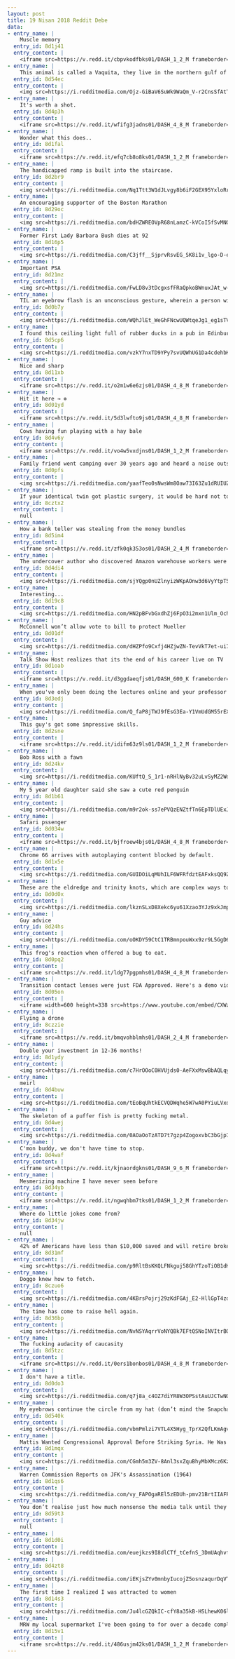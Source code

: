 ```yaml
---
layout: post
title: 19 Nisan 2018 Reddit Debe
data:
- entry_name: |
    Muscle memory
  entry_id: 8d1j41
  entry_content: |
    <iframe src=https://v.redd.it/cbpvkodfbks01/DASH_1_2_M frameborder=0></iframe>
- entry_name: |
    This animal is called a Vaquita, they live in the northern gulf of California, and there are only 12 of them left
  entry_id: 8d54ec
  entry_content: |
    <img src=https://i.redditmedia.com/Ojz-GiBaV6SuWk9WaQm_V-r2CnsSfAtTRii7ciVxnOM.jpg?s=18802944595f597a9bbd9ca3fe5fd2ae frameborder=0>
- entry_name: |
    It's worth a shot.
  entry_id: 8d4p3h
  entry_content: |
    <iframe src=https://v.redd.it/wfifg3jadns01/DASH_4_8_M frameborder=0></iframe>
- entry_name: |
    Wonder what this does..
  entry_id: 8d1fal
  entry_content: |
    <iframe src=https://v.redd.it/efq7cb8o8ks01/DASH_1_2_M frameborder=0></iframe>
- entry_name: |
    The handicapped ramp is built into the staircase.
  entry_id: 8d2br9
  entry_content: |
    <img src=https://i.redditmedia.com/Nq1Ttt3W1dJLvgy8b6iF2GEX95YxloRrLME9TW3HgJ4.jpg?s=5f5f79b2a65c19eaa0533b9df1dbdd06 frameborder=0>
- entry_name: |
    An encouraging supporter of the Boston Marathon
  entry_id: 8d29oc
  entry_content: |
    <img src=https://i.redditmedia.com/bdHZWREOVpR68nLamzC-kVCoI5fSvMNGTF9sUkNCLN8.png?s=8803126f24305196bd13b8b0cd9e3851 frameborder=0>
- entry_name: |
    Former First Lady Barbara Bush dies at 92
  entry_id: 8d16p5
  entry_content: |
    <img src=https://i.redditmedia.com/C3jff__SjprvRsvEG_SK8i1v_lgo-D-ehYJYwZkUJPg.jpg?s=00a79ca7c70e90b2308c3ae33e4dc8b3 frameborder=0>
- entry_name: |
    Important PSA
  entry_id: 8d21mz
  entry_content: |
    <img src=https://i.redditmedia.com/FwLD8v3tDcgxsfFRaQpkoBWnuxJAt_w-HDXu8aAhHjU.jpg?s=2f6c6c736aeff24407080a8fdd0bee31 frameborder=0>
- entry_name: |
    TIL an eyebrow flash is an unconscious gesture, wherein a person wishing to approach another whom they recognize and are preparing for social contact, raises their eyebrows for approx ⅕th of a second. People generally return an eyebrow flash, unless it was given by someone whom they do not know.
  entry_id: 8d0b7y
  entry_content: |
    <img src=https://i.redditmedia.com/WQhJlEt_WeGhFNcwUQWtqeJg1_eg1sTVevXN3NJ47Ek.jpg?s=db645920486de0892b7bb766a9e08fe3 frameborder=0>
- entry_name: |
    I found this ceiling light full of rubber ducks in a pub in Edinburgh.
  entry_id: 8d5cp6
  entry_content: |
    <img src=https://i.redditmedia.com/vzkY7nxTD9YPy7svUQWhUG1Da4cdehbKNiuumwVquAU.jpg?s=f6370f82ac4bbb504358cd92fed07c61 frameborder=0>
- entry_name: |
    Nice and sharp
  entry_id: 8d11xb
  entry_content: |
    <iframe src=https://v.redd.it/o2m1w6e6zjs01/DASH_4_8_M frameborder=0></iframe>
- entry_name: |
    Hit it here → ⊗
  entry_id: 8d01yd
  entry_content: |
    <iframe src=https://v.redd.it/5d3lwfto9js01/DASH_4_8_M frameborder=0></iframe>
- entry_name: |
    Cows having fun playing with a hay bale
  entry_id: 8d4v6y
  entry_content: |
    <iframe src=https://v.redd.it/vo4w5vxdjns01/DASH_1_2_M frameborder=0></iframe>
- entry_name: |
    Family friend went camping over 30 years ago and heard a noise outside the tent. Instead if peaking her head out to see what it could be she reached her hand out with her disposable camera. When the pictures were developed this is what she saw:
  entry_id: 8d0pfs
  entry_content: |
    <img src=https://i.redditmedia.com/yaafTeo0sNwsWm8Oaw73I63Zu1dRUIUZmyJluOdMS7A.jpg?s=5eb113d86ff7b9ba57605ca3b6372400 frameborder=0>
- entry_name: |
    If your identical twin got plastic surgery, it would be hard not to feel a little insulted
  entry_id: 8cztx2
  entry_content: |
    null
- entry_name: |
    How a bank teller was stealing from the money bundles
  entry_id: 8d5im4
  entry_content: |
    <iframe src=https://v.redd.it/zfk0qk353os01/DASH_2_4_M frameborder=0></iframe>
- entry_name: |
    The undercover author who discovered Amazon warehouse workers were peeing in bottles tells us the culture was like a prison
  entry_id: 8d4di4
  entry_content: |
    <img src=https://i.redditmedia.com/sjYQgp0nUZlnyizWKpAOnw3d6VyYtpT55bfxa391Npw.jpg?s=a56c3ab697cc7b57c4e6cd996e93bea2 frameborder=0>
- entry_name: |
    Interesting...
  entry_id: 8d19c8
  entry_content: |
    <img src=https://i.redditmedia.com/HN2pBFvbGxdhZj6FpO3i2mxn1Ulm_Ochp6_bDYoApNo.jpg?s=eab21febaabef9c2c385a87727a14729 frameborder=0>
- entry_name: |
    McConnell won’t allow vote to bill to protect Mueller
  entry_id: 8d01df
  entry_content: |
    <img src=https://i.redditmedia.com/dHZPfo9Cxfj4HZjwZN-TevVkT7et-ui70uWbY1PPsRA.jpg?s=b311896e13709a35042ce71d7bebc138 frameborder=0>
- entry_name: |
    Talk Show Host realizes that its the end of his career live on TV
  entry_id: 8d1oab
  entry_content: |
    <iframe src=https://v.redd.it/d3ggdaeqfjs01/DASH_600_K frameborder=0></iframe>
- entry_name: |
    When you've only been doing the lectures online and your professor pulls a fast one on the midterm.
  entry_id: 8d3edj
  entry_content: |
    <img src=https://i.redditmedia.com/Q_faP8jTWJ9fEsG3Ea-Y1VmUdGM55rEX-9X7A4kshPw.jpg?s=4a7bed84f1ed6f626dcc73f743c4249b frameborder=0>
- entry_name: |
    This guy's got some impressive skills.
  entry_id: 8d2sne
  entry_content: |
    <iframe src=https://v.redd.it/idifm63z9ls01/DASH_1_2_M frameborder=0></iframe>
- entry_name: |
    Bob Ross with a fawn
  entry_id: 8d24kv
  entry_content: |
    <img src=https://i.redditmedia.com/KUftQ_S_1r1-nRHlNyBv32uLvSyMZ2WdNQrhiaP_5Tk.jpg?s=ec74e12f1eaac8a538ff3c6b6c73fb3e frameborder=0>
- entry_name: |
    My 5 year old daughter said she saw a cute red penguin
  entry_id: 8d1b61
  entry_content: |
    <img src=https://i.redditmedia.com/m9r2ok-ss7ePVQzENZtfTn6EpTDlUExJ8HVgdEphaTA.jpg?s=996b0d506ad237565041d330856fd1b5 frameborder=0>
- entry_name: |
    Safari pssenger
  entry_id: 8d034w
  entry_content: |
    <iframe src=https://v.redd.it/bjfroew4bjs01/DASH_4_8_M frameborder=0></iframe>
- entry_name: |
    Chrome 66 arrives with autoplaying content blocked by default.
  entry_id: 8d1x5e
  entry_content: |
    <img src=https://i.redditmedia.com/GUIDOiLqMUhILF6WFRfdztEAFxksQQ9ZsrYbdp6EIxE.jpg?s=15a28b73540c4243e437e0d8984838b2 frameborder=0>
- entry_name: |
    These are the eldredge and trinity knots, which are complex ways to tie a tie
  entry_id: 8d0d0x
  entry_content: |
    <img src=https://i.redditmedia.com/lkznSLxD8Xekc6yu61Xzao3YJz9xkJmpGsY_6PiIfeU.jpg?s=676fcce5c9476fcb0863369c16f62b94 frameborder=0>
- entry_name: |
    Guy advice
  entry_id: 8d24hs
  entry_content: |
    <img src=https://i.redditmedia.com/oOKDY59CtC1TRBmnpouWxx9zr9L5GgD67x_UD0cbNjM.jpg?s=13cfce38c4ac1d107b9dbad9b91c2cdd frameborder=0>
- entry_name: |
    This frog's reaction when offered a bug to eat.
  entry_id: 8d0pq2
  entry_content: |
    <iframe src=https://v.redd.it/ldg77pgpmhs01/DASH_4_8_M frameborder=0></iframe>
- entry_name: |
    Transition contact lenses were just FDA Approved. Here's a demo video
  entry_id: 8d05on
  entry_content: |
    <iframe width=600 height=338 src=https://www.youtube.com/embed/CXWzpKYXRXM?feature=oembed&enablejsapi=1 frameborder=0 allow=autoplay; encrypted-media allowfullscreen></iframe>
- entry_name: |
    Flying a drone
  entry_id: 8czzie
  entry_content: |
    <iframe src=https://v.redd.it/bmqvohblmhs01/DASH_2_4_M frameborder=0></iframe>
- entry_name: |
    Double your investment in 12-36 months!
  entry_id: 8d1ydy
  entry_content: |
    <img src=https://i.redditmedia.com/c7HrOOoC0HVUjds0-AeFXxMswBbAQLqy4cQIoZKF-fg.jpg?s=9607bf495dafbd9b545fa3bf3cd9dd2e frameborder=0>
- entry_name: |
    meirl
  entry_id: 8d4buw
  entry_content: |
    <img src=https://i.redditmedia.com/tEoBqUhtkECVQDWqhe5W7wA0PYiuLVxdPqQwDJtDCIs.jpg?s=c9aed7a43f7cae0fc0f19a107eb7f33d frameborder=0>
- entry_name: |
    The skeleton of a puffer fish is pretty fucking metal.
  entry_id: 8d4wej
  entry_content: |
    <img src=https://i.redditmedia.com/0AOaOoTzATD7t7gzp4ZogoxvbC3bGjp7hgyy1Df0uFU.jpg?s=89007ed0a557c44965c2b99a2078304e frameborder=0>
- entry_name: |
    C'mon buddy, we don't have time to stop.
  entry_id: 8d4waf
  entry_content: |
    <iframe src=https://v.redd.it/kjnaordgkns01/DASH_9_6_M frameborder=0></iframe>
- entry_name: |
    Mesmerizing machine I have never seen before
  entry_id: 8d34yb
  entry_content: |
    <iframe src=https://v.redd.it/ngwqhbm7tks01/DASH_1_2_M frameborder=0></iframe>
- entry_name: |
    Where do little jokes come from?
  entry_id: 8d34jw
  entry_content: |
    null
- entry_name: |
    42% of Americans have less than $10,000 saved and will retire broke.
  entry_id: 8d31mf
  entry_content: |
    <img src=https://i.redditmedia.com/p9RltBsKKQLFNkguj58GhYTzoTiOB1dKx1ozAdQXHSY.jpg?s=f50c37f303c8d67d36ba1f5153664a53 frameborder=0>
- entry_name: |
    Doggo knew how to fetch.
  entry_id: 8czuo6
  entry_content: |
    <img src=https://i.redditmedia.com/4KBrsPojrj29zKdFGAj_E2-HllGpT4zdvBA5S6K_eMc.jpg?s=1ea861f6089281ff48f5c30330956ead frameborder=0>
- entry_name: |
    The time has come to raise hell again.
  entry_id: 8d36bp
  entry_content: |
    <img src=https://i.redditmedia.com/NvNSYAqrrVoNYQBk7EFtQSNoINVItrBQVnJKlG34z4k.png?s=d50f93581647b56a9bfb5284ecb36bc0 frameborder=0>
- entry_name: |
    The fucking audacity of caucasity
  entry_id: 8d5tzc
  entry_content: |
    <iframe src=https://v.redd.it/0ers1bonbos01/DASH_4_8_M frameborder=0></iframe>
- entry_name: |
    I don't have a title.
  entry_id: 8d0do3
  entry_content: |
    <img src=https://i.redditmedia.com/q7j8a_c4OZ7diYR8W3OPSstAuUJCTwNObeitG_JObf8.jpg?s=6579c19be633581bee7996ed8085f608 frameborder=0>
- entry_name: |
    My eyebrows continue the circle from my hat (don’t mind the Snapchat text)
  entry_id: 8d540k
  entry_content: |
    <img src=https://i.redditmedia.com/vbmPmlzi7VTL4X5Hyg_TprX2QfLKmAgv7maQk13bgO8.jpg?s=3039f0e2afb2eefe31115ad278315223 frameborder=0>
- entry_name: |
    Mattis Wanted Congressional Approval Before Striking Syria. He Was Overruled.
  entry_id: 8d1mqx
  entry_content: |
    <img src=https://i.redditmedia.com/CGmh5m3ZV-8Anl3sxZquBhyMbXMcz6KzQGwBx3tvqF4.jpg?s=ce5417f119b956ba6e9bbd50fad91846 frameborder=0>
- entry_name: |
    Warren Commission Reports on JFK's Assassination (1964)
  entry_id: 8d1qs6
  entry_content: |
    <img src=https://i.redditmedia.com/vy_FAPOgaREl5zEDUh-pmv21BrtIIAFP8Lr5aPyYsqI.png?s=dda44624f360f71cc5f13e3f0502712b frameborder=0>
- entry_name: |
    You don’t realise just how much nonsense the media talk until they report on something you know a lot about/have a career in.
  entry_id: 8d59t3
  entry_content: |
    null
- entry_name: |
  entry_id: 8d1d0i
  entry_content: |
    <img src=https://i.redditmedia.com/euejkzs9I8dlCTf_tCefnS_3DmUAqhvfqzIK__7L4dA.jpg?s=d4bc4bcc8ec3841eed4d32ffcbfbabea frameborder=0>
- entry_name: |
  entry_id: 8d4zt8
  entry_content: |
    <img src=https://i.redditmedia.com/iEKjsZYv0mnbyIucojZ5osnzaqurDqVTQ7IzyEXLpRc.jpg?s=a4c1091353f1a73889a266f152a425c1 frameborder=0>
- entry_name: |
    The first time I realized I was attracted to women
  entry_id: 8d14s3
  entry_content: |
    <img src=https://i.redditmedia.com/Ju4lcGZQkIC-cfY8a35kB-HSLhewK06l-cVpJbOK_F8.jpg?s=e6b3e8724e63e4753fb0caae3bad0af2 frameborder=0>
- entry_name: |
    MRW my local supermarket I've been going to for over a decade completely changes it layout
  entry_id: 8d15v1
  entry_content: |
    <iframe src=https://v.redd.it/486usjm42ks01/DASH_1_2_M frameborder=0></iframe>
---
```

